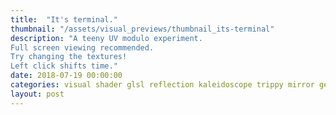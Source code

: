 ```yaml
---
title:  "It's terminal."
thumbnail: "/assets/visual_previews/thumbnail_its-terminal"
description: "A teeny UV modulo experiment.
Full screen viewing recommended.
Try changing the textures!
Left click shifts time."
date: 2018-07-19 00:00:00
categories: visual shader glsl reflection kaleidoscope trippy mirror geometry
layout: post
---
```

